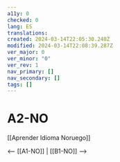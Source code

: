 ```yaml
---
a11y: 0
checked: 0
lang: ES
translations: 
created: 2024-03-14T22:05:30.240Z
modified: 2024-03-14T22:08:39.287Z
ver_major: 0
ver_minor: "0"
ver_rev: 1
nav_primary: []
nav_secondary: []
tags: []
---
```

# A2-NO

[[Aprender Idioma Noruego]]

<-- [[A1-NO]] | [[B1-NO]] -->